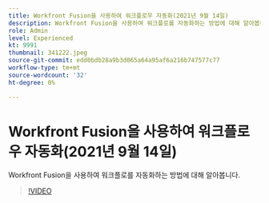 ```yaml
---
title: Workfront Fusion을 사용하여 워크플로우 자동화(2021년 9월 14일)
description: Workfront Fusion을 사용하여 워크플로를 자동화하는 방법에 대해 알아봅니다.
role: Admin
level: Experienced
kt: 9991
thumbnail: 341222.jpeg
source-git-commit: edd0bdb28a9b3d065a64a95af6a216b747577c77
workflow-type: tm+mt
source-wordcount: '32'
ht-degree: 0%

---
```


# Workfront Fusion을 사용하여 워크플로우 자동화(2021년 9월 14일)

Workfront Fusion을 사용하여 워크플로를 자동화하는 방법에 대해 알아봅니다.

>[!VIDEO](https://video.tv.adobe.com/v/341222/?quality=12&learn=on)
